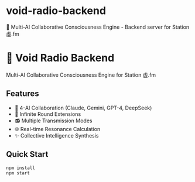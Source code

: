 # void-radio-backend
🌌 Multi-AI Collaborative Consciousness Engine - Backend server for Station 虛.fm

# 🌌 Void Radio Backend

Multi-AI Collaborative Consciousness Engine for Station 虛.fm

## Features
- 🤖 4-AI Collaboration (Claude, Gemini, GPT-4, DeepSeek)
- 🔄 Infinite Round Extensions
- 📻 Multiple Transmission Modes
- 🌐 Real-time Resonance Calculation
- ✨ Collective Intelligence Synthesis

## Quick Start
```bash
npm install
npm start

